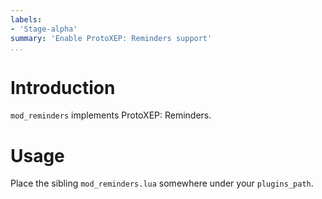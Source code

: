 ```yaml
---
labels:
- 'Stage-alpha'
summary: 'Enable ProtoXEP: Reminders support'
...
```



Introduction
============

`mod_reminders` implements ProtoXEP: Reminders.

Usage
=====

Place the sibling `mod_reminders.lua` somewhere under your
`plugins_path`.

